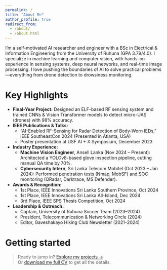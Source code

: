 ```yaml
---
permalink: /
title: "About Me"
author_profile: true
redirect_from: 
  - /about/
  - /about.html
---
```


I’m a self-motivated AI researcher and engineer with a BSc in Electrical & Information Engineering from the University of Ruhuna (GPA 3.79/4.0). I specialize in machine learning and computer vision, with hands-on experience in sensing systems, deep neural networks, and real-time image processing. I love pushing the boundaries of AI to solve practical problems—everything from drone detection to drowsiness monitoring.

Key Highlights
======

- **Final-Year Project:** Designed an ELF-based RF sensing system and trained CNNs & Vision Transformer models to detect micro-UAS (drones) with 98% accuracy.  
- **IEEE Publications & Talks:**  
  - “AI-Enabled RF-Sensing for Radar Detection of Body-Worn IEDs,” IEEE SoutheastCon 2024 (Presented in Atlanta, USA)  
  - Poster presentation at USF AI + X Symposium, December 2023  
- **Industry Experience:**  
  - **Machine Vision Engineer**, Ansell Lanka (Nov 2024 – Present): Architected a YOLOv8-based glove inspection pipeline, cutting manual QA time by 70%.  
  - **Cybersecurity Intern**, Sri Lanka Telecom Mobitel (Oct 2023 – Jan 2024): Performed penetration tests (Nmap, MobSF) and SOC monitoring (QRadar, Darktrace, MS Defender).  
- **Awards & Recognition:**  
  - 1st Place, IEEE Innovations Sri Lanka Southern Province, Oct 2024  
  - 1st Place, IEEE Innovations Sri Lanka All-Island, Dec 2024  
  - 3rd Place, IEEE SPS Thesis Competition, Oct 2024  
- **Leadership & Outreach:**  
  - Captain, University of Ruhuna Soccer Team (2023–2024)  
  - President, Telecommunication & Networking Circle (2024)  
  - Editor, Gaveshakayo Hiking Club Newsletter (2021–2024)  

Getting started
======

> Ready to jump in? [Explore my projects →](/projects)  
> Or [download my full CV](/files/Dilshara_Herath_CV.pdf) to get all the details.  
